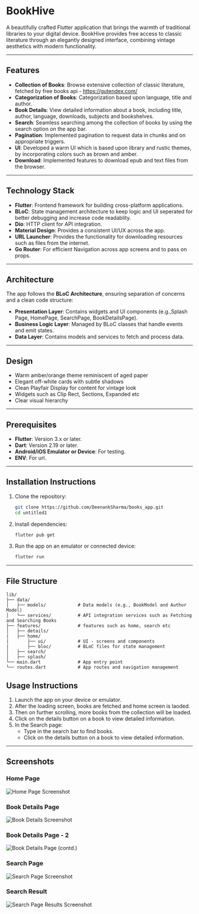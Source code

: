 
# BookHive 

A beautifully crafted Flutter application that brings the warmth of traditional libraries to your digital device. BookHive provides free access to classic literature through an elegantly designed interface, combining vintage aesthetics with modern functionality.

---

## Features

- **Collection of Books**: Browse extensive collection of classic literature, fetched by free books api - https://gutendex.com/
- **Categorization of Books**: Categorization based upon language, title and author.
- **Book Details**: View detailed information about a book, including title, author, language, downloads, subjects and bookshelves.
- **Search**: Seamless searching among the collection of books by using the search option on the app bar.
- **Pagination**: Implemented pagination to request data in chunks and on appropriate triggers.
- **UI**: Developed a warm UI which is based upon library and rustic themes, by incorporating colors such as brown and amber.
- **Download**: Implemented features to download epub and text files from the browser.
---

## Technology Stack

- **Flutter**: Frontend framework for building cross-platform applications.
- **BLoC**: State management architecture to keep logic and UI seperated for better debugging and increase code readablity.
- **Dio**: HTTP client for API integration.
- **Material Design**: Provides a consistent UI/UX across the app.
- **URL Launcher**: Provides the functionality for downloading resources such as files from the internet.
- **Go Router**: For efficient Navigation across app screens and to pass on props.

---

## Architecture

The app follows the **BLoC Architecture**, ensuring separation of concerns and a clean code structure:

- **Presentation Layer**: Contains widgets and UI components (e.g.,Splash Page, HomePage, SearchPage, BookDetailsPage).
- **Business Logic Layer**: Managed by BLoC classes that handle events and emit states.
- **Data Layer**: Contains models and services to fetch and process data.

---

## Design 
- Warm amber/orange theme reminiscent of aged paper
- Elegant off-white cards with subtle shadows
- Clean Playfair Display for content for vintage look
- Widgets such as Clip Rect, Sections, Expanded etc
- Clear visual hierarchy

---

## Prerequisites

- **Flutter**: Version 3.x or later.
- **Dart**: Version 2.19 or later.
- **Android/iOS Emulator or Device**: For testing.
- **ENV**: For url.

---

## Installation Instructions

1. Clone the repository:
   ```bash
   git clone https://github.com/DeenankSharma/books_app.git
   cd untitled1
   ```

2. Install dependencies:
   ```bash
   flutter pub get
   ```

3. Run the app on an emulator or connected device:
   ```bash
   flutter run
   ```

---

## File Structure

```
lib/
├── data/
│   ├── models/            # Data models (e.g., BookModel and Author Model)
│   └── services/          # API integration services such as Fetching and Searching Books
├── features/              # features such as home, search etc
│   ├── details/           
|   ├── home/
|       ├── ui/            # UI - screens and components
|       ├── bloc/          # BLoC files for state management
│   ├── search/          
│   ├── splash/           
└── main.dart              # App entry point
└── routes.dart            # App routes and navigation management
```

## Usage Instructions

1. Launch the app on your device or emulator.
2. After the loading screen, books are fetched and home screen is laoded.
3. Then on further scrolling, more books from the collection will be loaded.
4. Click on the details button on a book to view detailed information.
5. In the Search page:
   - Type in the search bar to find books.
   - Click on the details button on a book to view detailed information.
---

## Screenshots

### Home Page
![Home Page Screenshot](assets/home_page.jpeg)

### Book Details Page
![Book Details Screenshot](assets/book_details.jpeg)

### Book Details Page - 2
![Book Details Page (contd.)](assets/book_details_II.jpeg)

### Search Page
![Search Page Screenshot](assets/search_page.jpeg)

### Search Result
![Search Page Results Screenshot](assets/search_page_result.jpeg)

